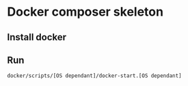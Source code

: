 # Docker composer skeleton
## Install docker
## Run
```docker/scripts/[OS dependant]/docker-start.[OS dependant]```
